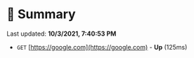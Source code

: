 # 📖 Summary
Last updated: **10/3/2021, 7:40:53 PM**

- `GET` [https://google.com](https://google.com) - **Up** (125ms)
